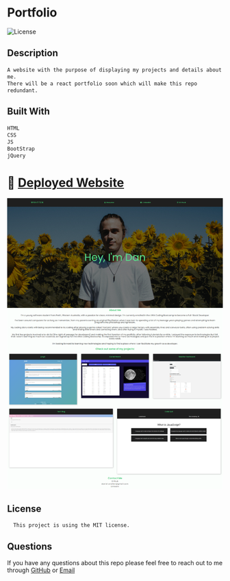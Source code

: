 # Portfolio

![License](https://img.shields.io/badge/License-MIT-blue)

## Description

    A website with the purpose of displaying my projects and details about me.
    There will be a react portfolio soon which will make this repo redundant.

## Built With

    HTML
    CSS
    JS
    BootStrap
    jQuery

# 📑 [Deployed Website](https://wratten.github.io/Portfolio/)

<img src="portfolioscreenshot.png"
     alt="Markdown Monster icon"/>

## License

      This project is using the MIT license.

## Questions

If you have any questions about this repo please feel free to reach out to me through [GitHub](https://github.com/Wratten) or [Email](mailto:daniel.wratten@gmail.com)
